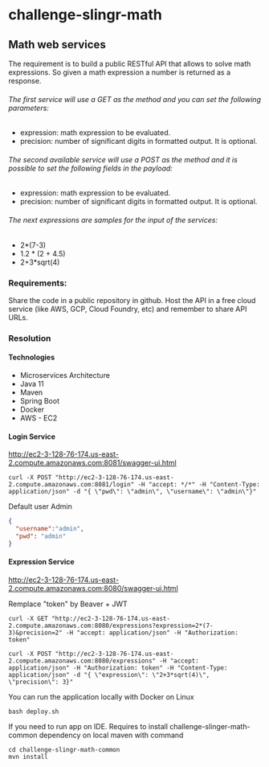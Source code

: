 # challenge-slingr-math

## Math web services
The requirement is to build a public RESTful API that allows to solve math expressions. So given a math expression a number is returned as a response.

###### The first service will use a GET as the method and you can set the following parameters:

- expression: math expression to be evaluated.
- precision: number of significant digits in formatted output. It is optional.

###### The second available service will use a POST as the method and it is possible to set the following fields in the payload:
- expression: math expression to be evaluated.
- precision: number of significant digits in formatted output. It is optional.

###### The next expressions are samples for the input of the services:
- 2*(7-3)
- 1.2 * (2 + 4.5)
- 2+3*sqrt(4)

### Requirements:
Share the code in a public repository in github.
Host the API in a free cloud service (like AWS, GCP, Cloud Foundry, etc) and remember to share API URLs.


### Resolution

#### Technologies

- Microservices Architecture
- Java 11
- Maven
- Spring Boot
- Docker
- AWS - EC2


#### Login Service
http://ec2-3-128-76-174.us-east-2.compute.amazonaws.com:8081/swagger-ui.html

```shell
curl -X POST "http://ec2-3-128-76-174.us-east-2.compute.amazonaws.com:8081/login" -H "accept: */*" -H "Content-Type: application/json" -d "{ \"pwd\": \"admin\", \"username\": \"admin\"}"
```

Default user Admin
```json
{
  "username":"admin",
  "pwd": "admin"
}
```

#### Expression Service
http://ec2-3-128-76-174.us-east-2.compute.amazonaws.com:8080/swagger-ui.html


Remplace "token" by Beaver + JWT

```shell
curl -X GET "http://ec2-3-128-76-174.us-east-2.compute.amazonaws.com:8080/expressions?expression=2*(7-3)&precision=2" -H "accept: application/json" -H "Authorization: token"
```


```shell
curl -X POST "http://ec2-3-128-76-174.us-east-2.compute.amazonaws.com:8080/expressions" -H "accept: application/json" -H "Authorization: token" -H "Content-Type: application/json" -d "{ \"expression\": \"2+3*sqrt(4)\", \"precision\": 3}"
```

You can run the application locally with Docker on Linux

```shell
bash deploy.sh
```

If you need to run app on IDE. Requires to install challenge-slinger-math-common dependency on local maven with command

```shell
cd challenge-slingr-math-common
mvn install
```
